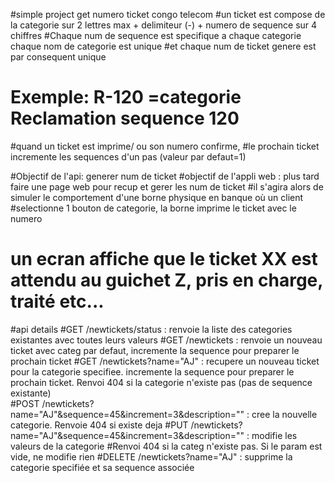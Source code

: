 #simple project get numero ticket congo telecom
#un ticket est compose de la categorie sur 2 lettres max + delimiteur (-) + numero de sequence sur 4 chiffres
#Chaque num de sequence est specifique a chaque categorie chaque nom de categorie est unique
#et chaque num de ticket genere est par consequent unique
# Exemple: R-120 =categorie Reclamation sequence 120
#quand un ticket est imprime/ ou son numero confirme, 
#le prochain ticket incremente les sequences d'un pas (valeur par defaut=1)

#Objectif de l'api: generer num de ticket
#objectif de l'appli web : plus tard faire une page web pour recup et gerer les num de ticket
#il s'agira alors de simuler le comportement d'une borne physique en banque où un client 
#selectionne 1 bouton de categorie, la borne imprime le ticket avec le numero
# un ecran affiche que le ticket XX est attendu au guichet Z, pris en charge, traité etc...

#api details
#GET /newtickets/status : renvoie la liste des categories existantes avec toutes leurs valeurs
#GET /newtickets : renvoie un nouveau ticket avec categ par defaut, incremente la sequence pour preparer le prochain ticket
#GET /newtickets?name="AJ" : recupere un nouveau ticket pour la categorie specifiee. incremente la sequence pour preparer le prochain ticket. Renvoi 404 si la categorie n'existe pas (pas de sequence existante)  
#POST /newtickets?name="AJ"&sequence=45&increment=3&description="" : cree la nouvelle categorie. Renvoie 404 si existe deja 
#PUT /newtickets?name="AJ"&sequence=45&increment=3&description="" : modifie les valeurs de la categorie 
#Renvoi 404 si la categ n'existe pas. Si le param est vide, ne modifie rien
#DELETE /newtickets?name="AJ" : supprime la categorie specifiée et sa sequence associée
